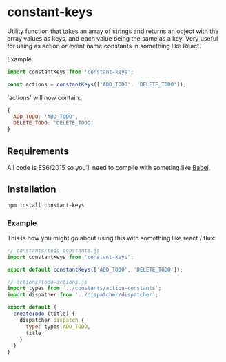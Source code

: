 # constant-keys
Utility function that takes an array of strings and returns an object with the array values as keys, and each value being the same as a key. Very useful for using as action or event name constants in something like React.

Example:

```javascript
import constantKeys from 'constant-keys';

const actions = constantKeys(['ADD_TODO', 'DELETE_TODO']);
```

'actions' will now contain:

```javascript
{
  ADD_TODO: 'ADD_TODO',
  DELETE_TODO: 'DELETE_TODO'
}
```

## Requirements

All code is ES6/2015 so you'll need to compile with someting like [Babel](https://babeljs.io/).

## Installation

```bash
npm install constant-keys
```

### Example

This is how you might go about using this with something like react / flux:

```javascript
// constants/todo-constants.js
import constantKeys from 'constant-keys';

export default constantKeys(['ADD_TODO', 'DELETE_TODO']);

```

```javascript
// actions/todo-actions.js
import types from '../constants/action-constants';
import dispather from '../dispatcher/dispatcher';

export default {
  createTodo (title) {
    dispatcher.dispatch {
      type: types.ADD_TODO,
      title
    }
  }
}
```

